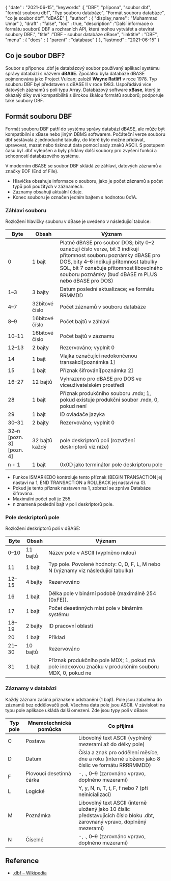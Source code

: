 {
  "date" : "2021-06-15",
  "keywords" :[ "DBF", "přípona", "soubor dbf", "formát souboru dbf", "Typ souboru databáze", "Formát souboru databáze", "co je soubor dbf", "dBASE" ],
  "author" : {
    "display_name" : "Muhammad Umar"
},
  "draft" : "false",
  "toc" : true,
  "description" :"Další informace o formátu souborů DBF a rozhraních API, která mohou vytvářet a otevírat soubory DBF.",
  "title" :"DBF - soubor databáze dBase",
  "linktitle" : "DBF",
  "menu" : {
    "docs" : {
      "parent" : "database"
}
},
  "lastmod" : "2021-06-15"
}

## Co je soubor DBF?
Soubor s příponou .dbf je databázový soubor používaný aplikací systému správy databází s názvem **dBASE**. Zpočátku byla databáze dBASE pojmenována jako Project Vulcan; založil **Wayne Ratliff** v roce 1978. Typ souboru DBF byl představen s dBASE II v roce 1983. Uspořádává více datových záznamů s poli typu Array. Databázový software **xBase**, který je okázalý díky své kompatibilitě s širokou škálou formátů souborů; podporuje také soubory DBF.

## Formát souboru DBF
Formát souboru DBF patří do systému správy databází dBASE, ale může být kompatibilní s xBase nebo jiným DBMS softwarem. Počáteční verze souboru dbf sestávala z jednoduché tabulky, do které bylo možné přidávat, upravovat, mazat nebo tisknout data pomocí sady znaků ASCII. S postupem času byl .dbf vylepšen a byly přidány další soubory pro zvýšení funkcí a schopností databázového systému.

V moderním dBASE se soubor DBF skládá ze záhlaví, datových záznamů a značky EOF (End of File).

- Hlavička obsahuje informace o souboru, jako je počet záznamů a počet typů polí použitých v záznamech.
- Záznamy obsahují aktuální údaje.
- Konec souboru je označen jedním bajtem s hodnotou 0x1A.

### Záhlaví souboru
Rozložení hlavičky souboru v dBase je uvedeno v následující tabulce:

| Byte | Obsah | Význam |
---|---|---|
| 0 | 1 bajt | Platné dBASE pro soubor DOS; bity 0–2 označují číslo verze, bit 3 indikují přítomnost souboru poznámky dBASE pro DOS, bity 4–6 indikují přítomnost tabulky SQL, bit 7 označuje přítomnost libovolného souboru poznámky (buď dBASE m PLUS nebo dBASE pro DOS) |
| 1–3 | 3 bajty | Datum poslední aktualizace; ve formátu RRMMDD |
| 4–7 | 32bitové číslo | Počet záznamů v souboru databáze |
| 8–9 | 16bitové číslo | Počet bajtů v záhlaví |
| 10–11 | 16bitové číslo | Počet bajtů v záznamu |
| 12–13 | 2 bajty | Rezervováno; vyplnit 0 |
| 14 | 1 bajt | Vlajka označující nedokončenou transakci[poznámka 1] |
| 15 | 1 bajt | Příznak šifrování[poznámka 2] |
| 16–27 | 12 bajtů | Vyhrazeno pro dBASE pro DOS ve víceuživatelském prostředí |
| 28 | 1 bajt | Příznak produkčního souboru .mdx; 1, pokud existuje produkční soubor .mdx, 0, pokud není |
| 29 | 1 bajt | ID ovladače jazyka |
| 30–31 | 2 bajty | Rezervováno; vyplnit 0 |
| 32–n [pozn. 3][pozn. 4] | 32 bajtů každý | pole deskriptorů polí (rozvržení deskriptorů viz níže) |
| n + 1 | 1 bajt | 0x0D jako terminátor pole deskriptoru pole |

- Funkce ISMARKEDO kontroluje tento příznak (BEGIN TRANSACTION jej nastaví na 1, END TRANSACTION a ROLLBACK jej nastaví na 0).
- Pokud je tento příznak nastaven na 1, zobrazí se zpráva Databáze šifrována.
- Maximální počet polí je 255.
- n znamená poslední bajt v poli deskriptorů pole.

### Pole deskriptorů pole
Rozložení deskriptorů polí v dBASE:

| Byte | Obsah | Význam |
---|---|---|
| 0–10 | 11 bajtů | Název pole v ASCII (vyplněno nulou) |
| 11 | 1 bajt | Typ pole. Povolené hodnoty: C, D, F, L, M nebo N (významy viz následující tabulka) |
| 12–15 | 4 bajty | Rezervováno |
| 16 | 1 bajt | Délka pole v binární podobě (maximálně 254 (0xFE)). |
| 17 | 1 bajt | Počet desetinných míst pole v binárním systému |
| 18–19 | 2 bajty | ID pracovní oblasti |
| 20 | 1 bajt | Příklad |
| 21–30 | 10 bajtů | Rezervováno |
| 31 | 1 bajt | Příznak produkčního pole MDX; 1, pokud má pole indexovou značku v produkčním souboru MDX, 0, pokud ne |

### Záznamy v databázi
Každý záznam začíná příznakem odstranění (1 bajt). Pole jsou zabalena do záznamů bez oddělovačů polí. Všechna data pole jsou ASCII. V závislosti na typu pole aplikace ukládá další omezení. Zde jsou typy polí v dBase:

| Typ pole | Mnemotechnická pomůcka | Co přijímá |
-------|-----|----|
| C | Postava | Libovolný text ASCII (vyplněný mezerami až do délky pole) |
| D | Datum | Čísla a znak pro oddělení měsíce, dne a roku (interně uloženo jako 8 číslic ve formátu RRRRMMDD) |
| F | Plovoucí desetinná čárka | -, ., 0–9 (zarovnáno vpravo, doplněno mezerami) |
| L | Logické | Y, y, N, n, T, t, F, f nebo ? (při neinicializaci) |
| M | Poznámka | Libovolný text ASCII (interně uložený jako 10 číslic představujících číslo bloku .dbt, zarovnaný vpravo, doplněný mezerami) |
| N | Číselné | -, ., 0–9 (zarovnáno vpravo, doplněno mezerami) |









## Reference ##

* [.dbf – Wikipedia](https://en.wikipedia.org/wiki/.dbf)

